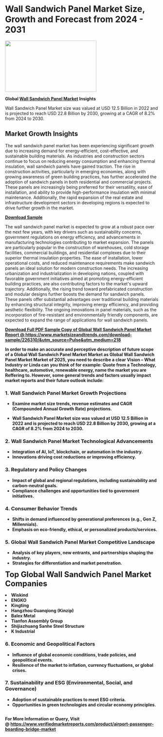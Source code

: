 <H1>Wall Sandwich Panel Market Size, Growth and Forecast from 2024 - 2031</H1><img class="aligncenter size-medium wp-image-584254" src="https://thirdeyenews.in/wp-content/uploads/2024/09/Global-Market-Research-300x168.jpeg" alt="" width="300" height="168" /><p><strong>Global&nbsp;<a href="https://www.marketsizeandtrends.com/download-sample/226310/&amp;utm_source=Pulse&amp;utm_medium=218">Wall Sandwich Panel Market</a> Insights</strong></p><p>Wall Sandwich Panel Market size was valued at USD 12.5 Billion in 2022 and is projected to reach USD 22.8 Billion by 2030, growing at a CAGR of 8.2% from 2024 to 2030.</p><p><h2>Market Growth Insights</h2> <p>The wall sandwich panel market has been experiencing significant growth due to increasing demand for energy-efficient, cost-effective, and sustainable building materials. As industries and construction sectors continue to focus on reducing energy consumption and enhancing thermal insulation, wall sandwich panels have gained traction. The rise in construction activities, particularly in emerging economies, along with growing awareness of green building practices, has further accelerated the adoption of sandwich panels in both residential and commercial projects. These panels are increasingly being preferred for their versatility, ease of installation, and ability to provide high-performance insulation with minimal maintenance. Additionally, the rapid expansion of the real estate and infrastructure development sectors in developing regions is expected to drive further growth in the market.</p> <p><strong><a href="#">Download Sample</a></strong></p> <p>The wall sandwich panel market is expected to grow at a robust pace over the next few years, with key drivers such as sustainability concerns, government regulations on energy efficiency, and advancements in manufacturing technologies contributing to market expansion. The panels are particularly popular in the construction of warehouses, cold storage facilities, commercial buildings, and residential complexes due to their superior thermal insulation properties. The ease of installation, lower operational costs, and reduced maintenance requirements make sandwich panels an ideal solution for modern construction needs. The increasing urbanization and industrialization in developing nations, coupled with favorable government initiatives aimed at promoting energy-efficient building practices, are also contributing factors to the market's upward trajectory. Additionally, the rising trend toward prefabricated construction and modular designs further boosts the demand for sandwich panels. These panels offer substantial advantages over traditional building materials by enhancing structural integrity, improving energy efficiency, and providing aesthetic flexibility. The ongoing innovations in panel materials, such as the incorporation of fire-resistant and environmentally friendly components, are expected to expand the range of applications for wall sandwich panels. <p><strong><a href="#"></p><p><span class=""><strong>Download Full PDF Sample Copy of Global Wall Sandwich Panel Market Report</strong> @ <a href="https://www.marketsizeandtrends.com/download-sample/226310/&amp;utm_source=Pulse&amp;utm_medium=218" target="_blank">https://www.marketsizeandtrends.com/download-sample/226310/&amp;utm_source=Pulse&amp;utm_medium=218</a></span></p><p>In order to make an accurate and perceptive description of future scope of a Global&nbsp;Wall Sandwich Panel Market Market as Global&nbsp;Wall Sandwich Panel Market Market of 2025, you need to describe a clear Vision &ndash; What Industry or Linda can you think of for example: Quote from a Technology, healthcare, automotive, renewable energy, name the market you are Reffering to. However, some general trends and factors usually impact market reports and their future outlook include:</p><h3>1.&nbsp;<strong>Wall Sandwich Panel Market Growth Projections</strong></h3><ul><li>Examine market size trends, revenue estimates and CAGR (Compounded Annual Growth Rate) projections.</li><li><p>Wall Sandwich Panel Market size was valued at USD 12.5 Billion in 2022 and is projected to reach USD 22.8 Billion by 2030, growing at a CAGR of 8.2% from 2024 to 2030.</p></li></ul><h3>2.&nbsp;<strong>Wall Sandwich Panel Market Technological Advancements</strong></h3><ul><li>Integration of AI, IoT, blockchain, or automation in the industry.</li><li>Innovations driving cost reductions or improving efficiency.</li></ul><h3>3.&nbsp;<strong>Regulatory and Policy Changes</strong></h3><ul><li>Impact of global and regional regulations, including sustainability and carbon-neutral goals.</li><li>Compliance challenges and opportunities tied to government initiatives.</li></ul><h3>4.&nbsp;<strong>Consumer Behavior Trends</strong></h3><ul><li>Shifts in demand influenced by generational preferences (e.g., Gen Z, Millennials).</li><li>Emphasis on eco-friendly, ethical, or personalized products/services.</li></ul><h3>5.&nbsp;<strong>Global Wall Sandwich Panel Market Competitive Landscape</strong></h3><ul><li>Analysis of key players, new entrants, and partnerships shaping the industry.</li><li>Strategies for differentiation and market penetration.</li></ul><p data-pm-slice="1 1 []"><span style="color: inherit; font-family: inherit; font-size: 25px;">Top Global Wall Sandwich Panel Market Companies</span></p><div class="" data-test-id=""><p><li>Wiskind</li><li> ENGKO</li><li> Kingting</li><li> Hangzhou Guanqiong (Kinzip)</li><li> Balex Metal</li><li> Tianfon Assembly Group</li><li> Shijiazhuang Sanhe Steel Structure</li><li> K Industrial</li></p></div><h3>6.&nbsp;<strong>Economic and Geopolitical Factors</strong></h3><ul><li>Influence of global economic conditions, trade policies, and geopolitical events.</li><li>Resilience of the market to inflation, currency fluctuations, or global crises.</li></ul><h3>7.&nbsp;<strong>Sustainability and ESG (Environmental, Social, and Governance)</strong></h3><ul><li>Adoption of sustainable practices to meet ESG criteria.</li><li>Opportunities in green technologies and circular economy principles.</li></ul><h2><strong style="font-size: 14px;">For More Information or Query, Visit @&nbsp;</strong><a style="background-color: #ffffff; font-size: 14px;" href="https://www.marketsizeandtrends.com/report/wall-sandwich-panel-market/" target="_blank">https://www.verifiedmarketreports.com/product/airport-passenger-boarding-bridge-market</a></h2>
